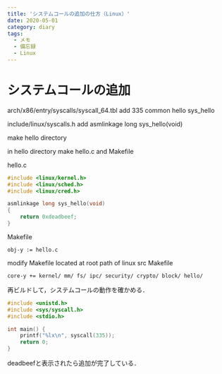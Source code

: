 ```yaml
---
title: 'システムコールの追加の仕方（Linux）'
date: 2020-05-01
category: diary
tags:
  - メモ
  - 備忘録
  - Linux
---
```

# システムコールの追加
arch/x86/entry/syscalls/syscall_64.tbl
add 335 common hello sys_hello

include/linux/syscalls.h
add asmlinkage long sys_hello(void)

make hello directory

in hello directory
make hello.c and Makefile

hello.c
```c
#include <linux/kernel.h>
#include <linux/sched.h>
#include <linux/cred.h>

asmlinkage long sys_hello(void)
{
    return 0xdeadbeef;
}
```

Makefile
```
obj-y := hello.c
```

modify Makefile located at root path of linux src
Makefile
```
core-y += kernel/ mm/ fs/ ipc/ security/ crypto/ block/ hello/
```

再ビルドして，システムコールの動作を確かめる．
```c
#include <unistd.h>
#include <sys/syscall.h>
#include <stdio.h>

int main() {
    printf("%lx\n", syscall(335));
    return 0;
}
```

deadbeefと表示されたら追加が完了している．
